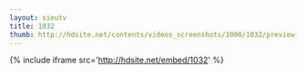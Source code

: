 ```yaml
---
layout: sieutv
title: 1032
thumb: http://hdsite.net/contents/videos_screenshots/1000/1032/preview_360p.mp4.jpg
---
```

{% include iframe src='http://hdsite.net/embed/1032' %}
 
